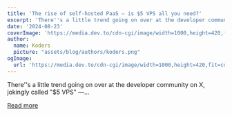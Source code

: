 ```yaml
---
title: 'The rise of self-hosted PaaS — is $5 VPS all you need?'
excerpt: 'There''s a little trend going on over at the developer community on X, jokingly called "$5 VPS" —...'
date: '2024-08-23'
coverImage: 'https://media.dev.to/cdn-cgi/image/width=1000,height=420,fit=cover,gravity=auto,format=auto/https%3A%2F%2Fdev-to-uploads.s3.amazonaws.com%2Fuploads%2Farticles%2Fmh58fos7ddpxxf2i8wek.png'
author:
  name: Koders
  picture: "assets/blog/authors/koders.png"
ogImage:
  url: 'https://media.dev.to/cdn-cgi/image/width=1000,height=420,fit=cover,gravity=auto,format=auto/https%3A%2F%2Fdev-to-uploads.s3.amazonaws.com%2Fuploads%2Farticles%2Fmh58fos7ddpxxf2i8wek.png'
---
```


There''s a little trend going on over at the developer community on X, jokingly called "$5 VPS" —...

[Read more](https://dev.to/zeropsio/the-rise-of-self-hosted-paas-is-5-vps-all-you-need-55no)

